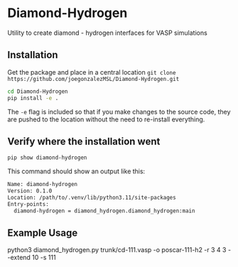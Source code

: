 # Diamond-Hydrogen
Utility to create diamond - hydrogen interfaces for VASP simulations

## Installation
Get the package and place in a central location
`git clone https://github.com/joegonzalezMSL/Diamond-Hydrogen.git`
```bash
cd Diamond-Hydrogen
pip install -e .
```
The `-e` flag is included so that if you make changes to the source code, they are pushed to the location without the need to re-install everything.

## Verify where the installation went
```bash
pip show diamond-hydrogen
```

This command should show an output like this:
```bash
Name: diamond-hydrogen
Version: 0.1.0
Location: /path/to/.venv/lib/python3.11/site-packages
Entry-points:
  diamond-hydrogen = diamond_hydrogen.diamond_hydrogen:main
```

## Example Usage
python3 diamond_hydrogen.py trunk/cd-111.vasp -o poscar-111-h2 -r 3 4 3 --extend 10 -s 111
